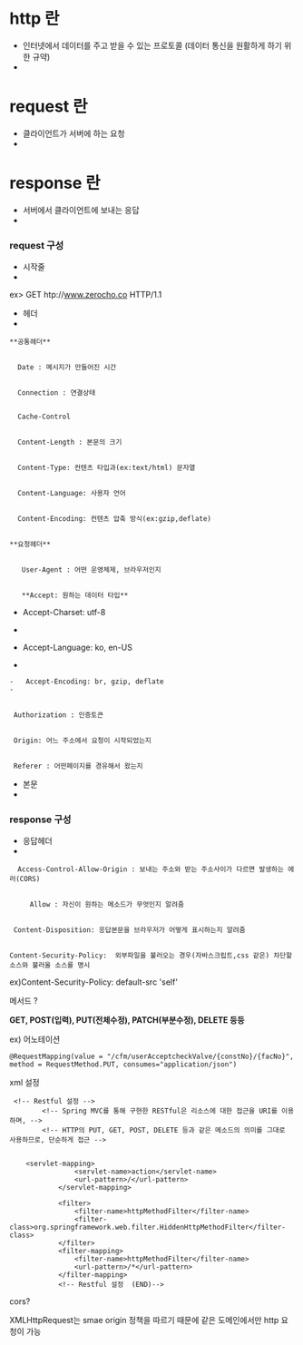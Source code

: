 
# http 란


 - 인터넷에서 데이터를 주고 받을 수 있는 프로토콜 (데이터 통신을 원활하게 하기 위한 규약)
 - 

# request 란


 - 클라이언트가 서버에 하는 요청
 - 

# response 란


 - 서버에서 클라이언트에 보내는 응답
 - 

### request  구성

 - 시작줄
 - 
 
 ex> GET htp://www.zerocho.co HTTP/1.1
 
 - 헤더
 - 
 
	**공통헤더**
	
	
	  Date : 메시지가 만들어진 시간
	  
	  
	  Connection : 연결상태
	  
	  
	  Cache-Control
	  
	  
	  Content-Length : 본문의 크기
	  
	  
	  Content-Type: 컨텐츠 타입과(ex:text/html) 문자열
	  
	  
	  Content-Language: 사용자 언어
	  
	  
	  Content-Encoding: 컨텐츠 압축 방식(ex:gzip,deflate)
	  
	  
	**요청헤더**
	
	
	   User-Agent : 어떤 운영체제, 브라우저인지
	   
	   
	   **Accept: 원하는 데이터 타입**
	   
	   
   -   Accept-Charset: utf-8  
   - 
   
   -    Accept-Language: ko, en-US  
   - 
   
    -   Accept-Encoding: br, gzip, deflate
    - 
	

	 Authorization : 인증토큰
	 
	 
	 Origin: 어느 주소에서 요청이 시작되었는지
	 
	 
	 Referer : 어떤페이지를 경유해서 왔는지
	 
	 

- 본문
- 




### response 구성


 - 응답헤더
 - 
 

	  Access-Control-Allow-Origin : 보내는 주소와 받는 주소사이가 다르면 발생하는 에러(CORS)
	  
	  
		 Allow : 자신이 원하는 메소드가 무엇인지 알려줌
		 
		 
	 Content-Disposition: 응답본문을 브라우저가 어떻게 표시하는지 알려줌
	 
	 
	Content-Security-Policy:  외부파일을 불러오는 경우(자바스크립트,css 같은) 차단할 소스와 불러올 소스를 명시 
	
	
ex)Content-Security-Policy: default-src 'self'




메서드 ? 


**GET, POST(입력), PUT(전체수정), PATCH(부분수정), DELETE 등등**



ex)
어노테이션


    @RequestMapping(value = "/cfm/userAcceptcheckValve/{constNo}/{facNo}", method = RequestMethod.PUT, consumes="application/json")

xml 설정
   

     <!-- Restful 설정 -->
            <!-- Spring MVC를 통해 구현한 RESTful은 리소스에 대한 접근을 URI를 이용하며, --> 
            <!-- HTTP의 PUT, GET, POST, DELETE 등과 같은 메소드의 의미를 그대로 사용하므로, 단순하게 접근 -->    
        	
    
        <servlet-mapping>
            		<servlet-name>action</servlet-name>
            		<url-pattern>/</url-pattern>
            	</servlet-mapping>
                
                <filter>
            		<filter-name>httpMethodFilter</filter-name>
            		<filter-class>org.springframework.web.filter.HiddenHttpMethodFilter</filter-class>
                </filter>
                <filter-mapping>
            		<filter-name>httpMethodFilter</filter-name>
            		<url-pattern>/*</url-pattern>
                </filter-mapping>
                <!-- Restful 설정  (END)-->


cors? 

XMLHttpRequest는 smae origin 정책을 따르기 때문에 같은 도메인에서만 http 요청이 가능